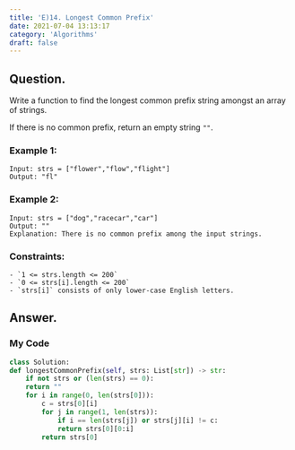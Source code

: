 ```yaml
---
title: 'E)14. Longest Common Prefix'
date: 2021-07-04 13:13:17
category: 'Algorithms'
draft: false
---
```


## Question.

Write a function to find the longest common prefix string amongst an array of strings.

If there is no common prefix, return an empty string `""`.

### Example 1:
```
Input: strs = ["flower","flow","flight"]
Output: "fl"
```

### Example 2:
```
Input: strs = ["dog","racecar","car"]
Output: ""
Explanation: There is no common prefix among the input strings.
```

### Constraints: 
```
- `1 <= strs.length <= 200`
- `0 <= strs[i].length <= 200`
- `strs[i]` consists of only lower-case English letters.
```

## Answer.

### My Code
```python
class Solution:
def longestCommonPrefix(self, strs: List[str]) -> str:
    if not strs or (len(strs) == 0):
    return ""
    for i in range(0, len(strs[0])):
        c = strs[0][i]
        for j in range(1, len(strs)):
            if i == len(strs[j]) or strs[j][i] != c:
            return strs[0][0:i]
        return strs[0]
```
